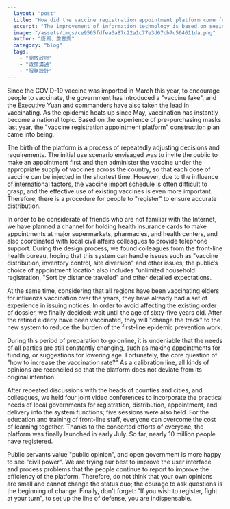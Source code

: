 ```yaml
---
  layout: "post"
  title: "How did the vaccine registration appointment platform come from?"
  excerpt: "The improvement of information technology is based on seeing needs and fully communicating. \"People-oriented\" service design can strengthen the effectiveness of public services and improve social resilience."
  image: "/assets/imgs/ce9565fdfea3a87c22a1c77e3d67cb7c564611da.png"
  author: "唐鳳、詹壹雯"
  category: "blog"
  tags: 
    - "開放政府"
    - "政策溝通"
    - "服務設計"
---
```



Since the COVID-19 vaccine was imported in March this year, to encourage people to vaccinate, the government has introduced a "vaccine fake", and the Executive Yuan and commanders have also taken the lead in vaccinating. As the epidemic heats up since May, vaccination has instantly become a national topic. Based on the experience of pre-purchasing masks last year, the "vaccine registration appointment platform" construction plan came into being. 

The birth of the platform is a process of repeatedly adjusting decisions and requirements. The initial use scenario envisaged was to invite the public to make an appointment first and then administer the vaccine under the appropriate supply of vaccines across the country, so that each dose of vaccine can be injected in the shortest time. However, due to the influence of international factors, the vaccine import schedule is often difficult to grasp, and the effective use of existing vaccines is even more important. Therefore, there is a procedure for people to "register" to ensure accurate distribution. 

In order to be considerate of friends who are not familiar with the Internet, we have planned a channel for holding health insurance cards to make appointments at major supermarkets, pharmacies, and health centers, and also coordinated with local civil affairs colleagues to provide telephone support. During the design process, we found colleagues from the front-line health bureau, hoping that this system can handle issues such as "vaccine distribution, inventory control, site diversion" and other issues; the public’s choice of appointment location also includes "unlimited household registration, "Sort by distance traveled" and other detailed expectations. 

At the same time, considering that all regions have been vaccinating elders for influenza vaccination over the years, they have already had a set of experience in issuing notices. In order to avoid affecting the existing order of dossier, we finally decided: wait until the age of sixty-five years old. After the retired elderly have been vaccinated, they will "change the track" to the new system to reduce the burden of the first-line epidemic prevention work. 

During this period of preparation to go online, it is undeniable that the needs of all parties are still constantly changing, such as making appointments for funding, or suggestions for lowering age. Fortunately, the core question of "how to increase the vaccination rate?" As a calibration line, all kinds of opinions are reconciled so that the platform does not deviate from its original intention. 

After repeated discussions with the heads of counties and cities, and colleagues, we held four joint video conferences to incorporate the practical needs of local governments for registration, distribution, appointment, and delivery into the system functions; five sessions were also held. For the education and training of front-line staff, everyone can overcome the cost of learning together. Thanks to the concerted efforts of everyone, the platform was finally launched in early July. So far, nearly 10 million people have registered. 

Public servants value "public opinion", and open government is more happy to see "civil power". We are trying our best to improve the user interface and process problems that the people continue to report to improve the efficiency of the platform. Therefore, do not think that your own opinions are small and cannot change the status quo; the courage to ask questions is the beginning of change. Finally, don't forget: "If you wish to register, fight at your turn", to set up the line of defense, you are indispensable. 
